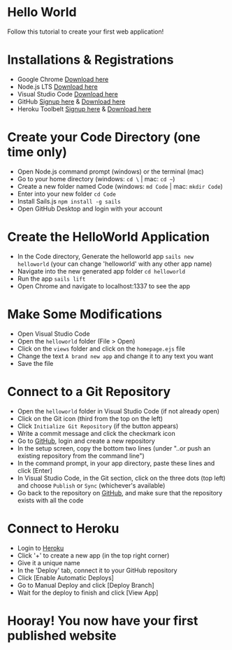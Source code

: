 # Hello World
Follow this tutorial to create your first web application!

# Installations & Registrations
- Google Chrome [Download here](https://www.google.com/chrome/browser/desktop/)
- Node.js LTS [Download here](https://nodejs.org/en/)
- Visual Studio Code [Download here](https://code.visualstudio.com/Download)
- GitHub [Signup here](https://github.com/join) & [Download here](https://desktop.github.com/)
- Heroku Toolbelt [Signup here](https://signup.heroku.com/login) & [Download here](https://toolbelt.heroku.com/")
 
# Create your Code Directory (one time only)
- Open Node.js command prompt (windows) or the terminal (mac)
- Go to your home directory (windows: `cd \` | mac: `cd ~`) 
- Create a new folder named Code (windows: `md Code` | mac: `mkdir Code`) 
- Enter into your new folder `cd Code`
- Install Sails.js `npm install -g sails`
- Open GitHub Desktop and login with your account

# Create the HelloWorld Application
- In the Code directory, Generate the helloworld app `sails new helloworld` (your can change 'helloworld' with any other app name)
- Navigate into the new generated app folder `cd helloworld`
- Run the app `sails lift`
- Open Chrome and navigate to localhost:1337 to see the app
 
# Make Some Modifications 
- Open Visual Studio Code
- Open the `helloworld` folder (File > Open)
- Click on the `views` folder and click on the `homepage.ejs` file
- Change the text `A brand new app` and change it to any text you want
- Save the file

# Connect to a Git Repository
- Open the `helloworld` folder in Visual Studio Code (if not already open)
- Click on the Git icon (third from the top on the left)
- Click `Initialize Git Repository` (if the button appears)
- Write a commit message and click the checkmark icon
- Go to [GitHub](http://github.com), login and create a new repository
- In the setup screen, copy the bottom two lines (under "..or push an existing repository from the command line")
- In the command prompt, in your app directory, paste these lines and click [Enter]
- In Visual Studio Code, in the Git section, click on the three dots (top left) and choose `Publish` or `Sync` (whichever's available)
- Go back to the repository on [GitHub](http://github.com), and make sure that the repository exists with all the code

# Connect to Heroku
- Login to [Heroku](http://heroku.com)
- Click '+' to create a new app (in the top right corner)
- Give it a unique name
- In the 'Deploy' tab, connect it to your GitHub repository
- Click [Enable Automatic Deploys]
- Go to Manual Deploy and click [Deploy Branch]
- Wait for the deploy to finish and click [View App]

# Hooray! You now have your first published website
